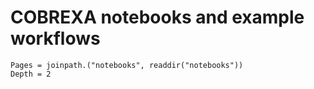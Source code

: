 
# COBREXA notebooks and example workflows

```@contents
Pages = joinpath.("notebooks", readdir("notebooks"))
Depth = 2
```

